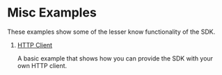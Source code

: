 # Misc Examples

These examples show some of the lesser know functionality of the SDK. 

1. [HTTP Client](https://github.com/davidtsadler/ebay-sdk-examples/blob/master/misc/01-http-client.php)

   A basic example that shows how you can provide the SDK with your own HTTP client.
